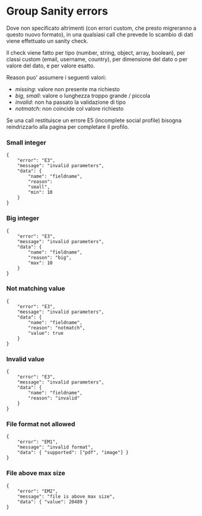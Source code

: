 # Group Sanity errors

Dove non specificato altrimenti (con errori custom, che presto migreranno a questo nuovo
formato), in una qualsiasi call che prevede lo scambio di dati viene effettuato un
sanity check.

Il check viene fatto per tipo (number, string, object, array, boolean), 
per classi custom (email, username, country), per dimensione del dato
o per valore del dato, e per valore esatto.

Reason puo' assumere i seguenti valori:

- _missing_: valore non presente ma richiesto
- _big_, _small_: valore o lunghezza troppo grande / piccola
- _invalid_: non ha passato la validazione di tipo
- _notmatch_: non coincide col valore richiesto


Se una call restituisce un errore E5 (incomplete social profile) bisogna reindrizzarlo
alla pagina per completare il profilo.

### Small integer

```
{
	"error": "E3",
	"message": "invalid parameters",
	"data": { 
		"name": "fieldname", 
		"reason": 
		"small", 
		"min": 10 
	}
}
```

### Big integer

```
{
	"error": "E3",
	"message": "invalid parameters",
	"data": { 
		"name": "fieldname", 
		"reason": "big", 
		"max": 10 
	}
}
```		

### Not matching value

```
{
	"error": "E3",
	"message": "invalid parameters",
	"data": { 
		"name": "fieldname", 
		"reason": "notmatch", 
		"value": true 
	}
}	
```	
		
### Invalid value

```
{
	"error": "E3",
	"message": "invalid parameters",
	"data": { 
		"name": "fieldname", 
		"reason": "invalid" 
	}
}	
```

### File format not allowed

```
{
	"error": "EM1",
	"message": "invalid format",
	"data": { "supported": ["pdf", "image"] }
}
```


### File above max size

```
{
	"error": "EM2",
	"message": "file is above max size",
	"data": { "value": 20489 }
}
```
		
